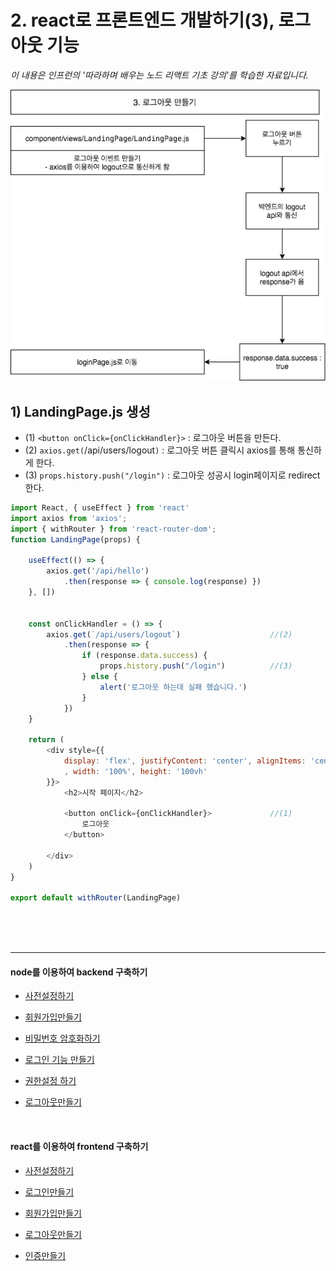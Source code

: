# 2. react로 프론트엔드 개발하기(3), 로그아웃 기능
*이 내용은 인프런의 '따라하며 배우는 노드 리액트 기초 강의'를 학습한 자료입니다.*




<img src="./3.png" />

## 1) LandingPage.js 생성
- (1) `<button onClick={onClickHandler}>` : 로그아웃 버튼을 만든다.
- (2) `axios.get(`/api/users/logout`)` : 로그아웃 버튼 클릭시 axios를 통해 통신하게 한다.
- (3) `props.history.push("/login")` : 로그아웃 성공시 login페이지로 redirect한다.

```js
import React, { useEffect } from 'react'
import axios from 'axios';
import { withRouter } from 'react-router-dom'; 
function LandingPage(props) {

    useEffect(() => {
        axios.get('/api/hello')
            .then(response => { console.log(response) })
    }, [])


    const onClickHandler = () => {
        axios.get(`/api/users/logout`)                    //(2)
            .then(response => { 
                if (response.data.success) {  
                    props.history.push("/login")          //(3)
                } else {
                    alert('로그아웃 하는데 실패 했습니다.')
                }
            })
    }

    return (
        <div style={{
            display: 'flex', justifyContent: 'center', alignItems: 'center'
            , width: '100%', height: '100vh'
        }}>
            <h2>시작 페이지</h2>

            <button onClick={onClickHandler}>             //(1)
                로그아웃
            </button>

        </div>
    )
}

export default withRouter(LandingPage)
```




<br/><br/><br/>

-----

#### node를 이용하여 backend 구축하기

- <a href="https://github.com/KumJungMin/boiler-plate/blob/master/descri/node1.md"> 사전설정하기 </a>

- <a href="https://github.com/KumJungMin/boiler-plate/blob/master/descri/node2.md"> 회원가입만들기 </a>

- <a href="https://github.com/KumJungMin/boiler-plate/blob/master/descri/node3.md"> 비밀번호 암호화하기 </a>

- <a href="https://github.com/KumJungMin/boiler-plate/blob/master/descri/node4.md"> 로그인 기능 만들기 </a>

- <a href="https://github.com/KumJungMin/boiler-plate/blob/master/descri/node5.md"> 권한설정 하기 </a>

- <a href="https://github.com/KumJungMin/boiler-plate/blob/master/descri/node6.md"> 로그아웃만들기 </a>

<br/>

#### react를 이용하여 frontend 구축하기

- <a href="https://github.com/KumJungMin/boiler-plate/blob/master/descri/fro/react1.md"> 사전설정하기 </a>

- <a href="https://github.com/KumJungMin/boiler-plate/blob/master/descri/fro/react2.md"> 로그인만들기 </a>

- <a href="https://github.com/KumJungMin/boiler-plate/blob/master/descri/fro/react3.md"> 회원가입만들기 </a>

- <a href="https://github.com/KumJungMin/boiler-plate/blob/master/descri/fro/react4.md"> 로그아웃만들기 </a>

- <a href="https://github.com/KumJungMin/boiler-plate/blob/master/descri/fro/react5.md"> 인증만들기 </a>
